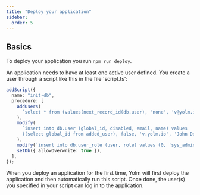 ```yaml
---
title: "Deploy your application"
sidebar:
  order: 5
---
```


## Basics

To deploy your application you run `npm run deploy`.

An application needs to have at least one active user defined. You create a user through a script like this in the file 'script.ts':

```ts
addScript({
  name: "init-db",
  procedure: [
    addUsers(
      `select * from (values(next_record_id(db.user), 'none', 'v@yolm.io')) as user(db_id, notification_type, email)`
    ),
    modify(
      `insert into db.user (global_id, disabled, email, name) values
      ((select global_id from added_user), false, 'v.yolm.io', 'John Doe')`
    ),
    modify(`insert into db.user_role (user, role) values (0, 'sys_admin')`),
    setDb({ allowOverwrite: true }),
  ],
});
```

When you deploy an application for the first time, Yolm will first deploy the application and then automatically run this script. Once done, the user(s) you specified in your script can log in to the application.
